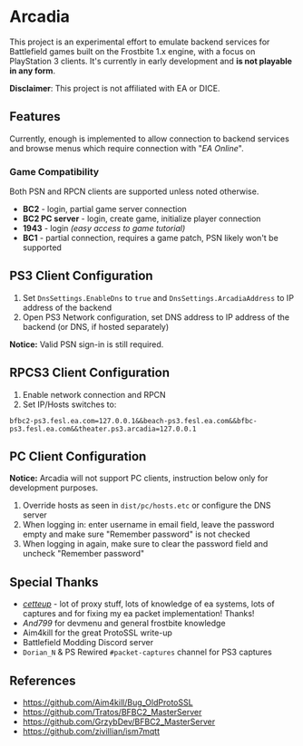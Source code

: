 # Arcadia

This project is an experimental effort to emulate backend services for Battlefield games built on the Frostbite 1.x engine, with a focus on PlayStation 3 clients. It's currently in early development and **is not playable in any form**.

**Disclaimer**: This project is not affiliated with EA or DICE.

## Features

Currently, enough is implemented to allow connection to backend services and browse menus which require connection with "*EA Online*".

### Game Compatibility

Both PSN and RPCN clients are supported unless noted otherwise.

* **BC2** - login, partial game server connection
* **BC2 PC server** - login, create game, initialize player connection
* **1943** - login *(easy access to game tutorial)*
* **BC1** - partial connection, requires a game patch, PSN likely won't be supported

## PS3 Client Configuration

1. Set `DnsSettings.EnableDns` to `true` and `DnsSettings.ArcadiaAddress` to IP address of the backend
2. Open PS3 Network configuration, set DNS address to IP address of the backend (or DNS, if hosted separately)

**Notice:** Valid PSN sign-in is still required.

## RPCS3 Client Configuration

1. Enable network connection and RPCN
1. Set IP/Hosts switches to:

```
bfbc2-ps3.fesl.ea.com=127.0.0.1&&beach-ps3.fesl.ea.com&&bfbc-ps3.fesl.ea.com&&theater.ps3.arcadia=127.0.0.1
```

## PC Client Configuration

**Notice:** Arcadia will not support PC clients, instruction below only for development purposes.

1. Override hosts as seen in `dist/pc/hosts.etc` or configure the DNS server
2. When logging in: enter username in email field, leave the password empty and make sure "Remember password" is not checked
3. When logging in again, make sure to clear the password field and uncheck "Remember password"

## Special Thanks

* *[cetteup](https://github.com/cetteup)* - lot of proxy stuff, lots of knowledge of ea systems, lots of captures and for fixing my ea packet implementation! Thanks! 
* *And799* for devmenu and general frostbite knowledge
* Aim4kill for the great ProtoSSL write-up
* Battlefield Modding Discord server
* `Dorian_N` & PS Rewired `#packet-captures` channel for PS3 captures

## References

* https://github.com/Aim4kill/Bug_OldProtoSSL
* https://github.com/Tratos/BFBC2_MasterServer
* https://github.com/GrzybDev/BFBC2_MasterServer
* https://github.com/zivillian/ism7mqtt